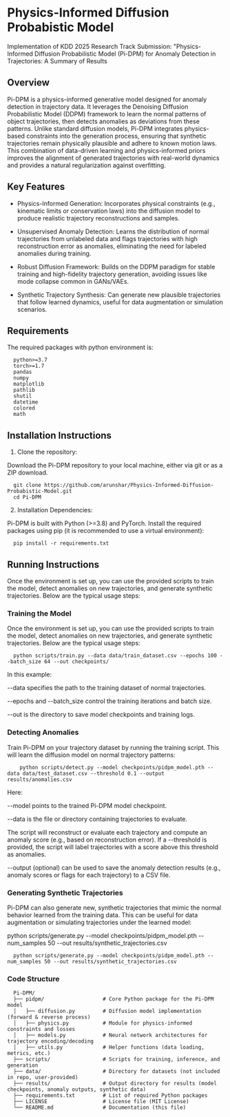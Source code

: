 # Physics-Informed Diffusion Probabistic Model
 Implementation of KDD 2025 Research Track Submission: "Physics-Informed Diffusion Probabilistic Model (Pi-DPM) for Anomaly Detection in Trajectories: A Summary of Results

## Overview
Pi-DPM is a physics-informed generative model designed for anomaly detection in trajectory data. It leverages the Denoising Diffusion Probabilistic Model (DDPM) framework to learn the normal patterns of object trajectories, then detects anomalies as deviations from these patterns. Unlike standard diffusion models, Pi-DPM integrates physics-based constraints into the generation process, ensuring that synthetic trajectories remain physically plausible and adhere to known motion laws. This combination of data-driven learning and physics-informed priors improves the alignment of generated trajectories with real-world dynamics and provides a natural regularization against overfitting.

## Key Features
- Physics-Informed Generation: Incorporates physical constraints (e.g., kinematic limits or conservation laws) into the diffusion model to produce realistic trajectory reconstructions and samples.

- Unsupervised Anomaly Detection: Learns the distribution of normal trajectories from unlabeled data and flags trajectories with high reconstruction error as anomalies, eliminating the need for labeled anomalies during training.

- Robust Diffusion Framework: Builds on the DDPM paradigm for stable training and high-fidelity trajectory generation, avoiding issues like mode collapse common in GANs/VAEs.

- Synthetic Trajectory Synthesis: Can generate new plausible trajectories that follow learned dynamics, useful for data augmentation or simulation scenarios.

## Requirements

The required packages with python environment is:

      python>=3.7
      torch>=1.7
      pandas
      numpy
      matplotlib
      pathlib
      shutil
      datetime
      colored
      math

## Installation Instructions

1. Clone the repository: 

Download the Pi-DPM repository to your local machine, either via git or as a ZIP download.

      git clone https://github.com/arunshar/Physics-Informed-Diffusion-Probabistic-Model.git
      cd Pi-DPM

2. Installation Dependencies: 

Pi-DPM is built with Python (>=3.8) and PyTorch. Install the required packages using pip (it is recommended to use a virtual environment):

      pip install -r requirements.txt

## Running Instructions

Once the environment is set up, you can use the provided scripts to train the model, detect anomalies on new trajectories, and generate synthetic trajectories. Below are the typical usage steps:

### Training the Model

Once the environment is set up, you can use the provided scripts to train the model, detect anomalies on new trajectories, and generate synthetic trajectories. Below are the typical usage steps:

      python scripts/train.py --data data/train_dataset.csv --epochs 100 --batch_size 64 --out checkpoints/							

In this example:

--data specifies the path to the training dataset of normal trajectories.

--epochs and --batch_size control the training iterations and batch size.

--out is the directory to save model checkpoints and training logs.


### Detecting Anomalies

Train Pi-DPM on your trajectory dataset by running the training script. This will learn the diffusion model on normal trajectory patterns:

		python scripts/detect.py --model checkpoints/pidpm_model.pth --data data/test_dataset.csv --threshold 0.1 --output results/anomalies.csv						

Here:

--model points to the trained Pi-DPM model checkpoint.

--data is the file or directory containing trajectories to evaluate.

The script will reconstruct or evaluate each trajectory and compute an anomaly score (e.g., based on reconstruction error). If a --threshold is provided, the script will label trajectories with a score above this threshold as anomalies.

--output (optional) can be used to save the anomaly detection results (e.g., anomaly scores or flags for each trajectory) to a CSV file.

### Generating Synthetic Trajectories

Pi-DPM can also generate new, synthetic trajectories that mimic the normal behavior learned from the training data. This can be useful for data augmentation or simulating trajectories under the learned model:

python scripts/generate.py --model checkpoints/pidpm_model.pth --num_samples 50 --out results/synthetic_trajectories.csv

      python scripts/generate.py --model checkpoints/pidpm_model.pth --num_samples 50 --out results/synthetic_trajectories.csv


### Code Structure

      Pi-DPM/ 
      ├── pidpm/                   # Core Python package for the Pi-DPM model
      │   ├── diffusion.py         # Diffusion model implementation (forward & reverse process)
      │   ├── physics.py           # Module for physics-informed constraints and losses
      │   ├── models.py            # Neural network architectures for trajectory encoding/decoding
      │   ├── utils.py             # Helper functions (data loading, metrics, etc.)
      ├── scripts/                 # Scripts for training, inference, and generation
      ├── data/                    # Directory for datasets (not included in repo, user-provided)
      ├── results/                 # Output directory for results (model checkpoints, anomaly outputs, synthetic data)
      ├── requirements.txt         # List of required Python packages
      ├── LICENSE                  # License file (MIT License)
      └── README.md                # Documentation (this file)																																